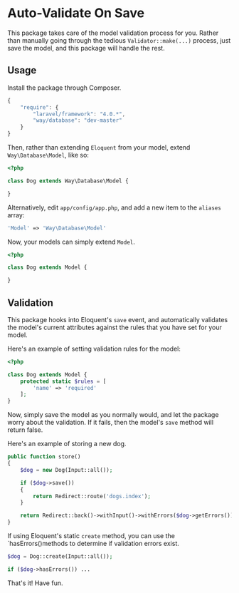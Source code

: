 # Auto-Validate On Save
This package takes care of the model validation process for you. Rather than manually going through the tedious `Validator::make(...)` process, just save the model, and this package will handle the rest.

## Usage
Install the package through Composer.

```js
{
    "require": {
        "laravel/framework": "4.0.*",
        "way/database": "dev-master"
    }
}
```

Then, rather than extending `Eloquent` from your model, extend `Way\Database\Model`, like so:

```php
<?php

class Dog extends Way\Database\Model {

}
```

Alternatively, edit `app/config/app.php`, and add a new item to the `aliases` array:

```php
'Model' => 'Way\Database\Model'
```
Now, your models can simply extend `Model`.

```php
<?php

class Dog extends Model {

}
```

## Validation

This package hooks into Eloquent's `save` event, and automatically validates the model's current attributes against the rules that you have set for your model.

Here's an example of setting validation rules for the model:

```php
<?php

class Dog extends Model {
    protected static $rules = [
        'name' => 'required'
    ];
}
```

Now, simply save the model as you normally would, and let the package worry about the validation. If it fails, then the model's `save` method will return false.

Here's an example of storing a new dog.

```php
public function store()
{
    $dog = new Dog(Input::all());

    if ($dog->save())
    {
        return Redirect::route('dogs.index');
    }

    return Redirect::back()->withInput()->withErrors($dog->getErrors());
}
```

If using Eloquent's static `create` method, you can use the `hasErrors()methods to determine if validation errors exist.

```php
$dog = Dog::create(Input::all());

if ($dog->hasErrors()) ...
```
That's it! Have fun.
